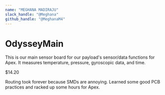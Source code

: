 ```yaml
---
name: "MEGHANA MADIRAJU"
slack_handle: "@Meghana"
github_handle: "@MeghanaM4"
---
```


# OdysseyMain

<!-- Describe your board in 2-3 sentences. What are you making? What will it do? -->
This is our main sensor board for our payload's sensor/data functions for Apex. It measures temperature, pressure, gyroscopic data, and time.

<!-- How much is it going to cost? -->
$14.20

<!-- Tell us a little bit about your design process. What were some challenges? What helped? ***Totally optional*** -->
Routing took forever because SMDs are annoying. Learned some good PCB practices and racked up some hours for Apex.
